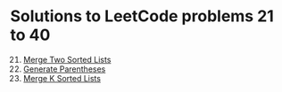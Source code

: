 # Solutions to LeetCode problems 21 to 40

21. [Merge Two Sorted Lists](./21.MergeTwoSortedLists.md)
22. [Generate Parentheses](./22.GenerateParentheses.md)
22. [Merge K Sorted Lists](./23.MergekSortedLists.md)
